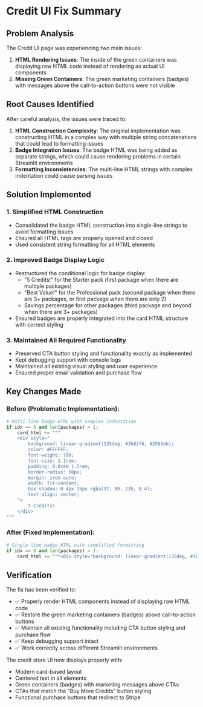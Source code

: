 # Credit UI Fix Summary

## Problem Analysis

The Credit UI page was experiencing two main issues:

1. **HTML Rendering Issues**: The inside of the green containers was displaying raw HTML code instead of rendering as actual UI components
2. **Missing Green Containers**: The green marketing containers (badges) with messages above the call-to-action buttons were not visible

## Root Causes Identified

After careful analysis, the issues were traced to:

1. **HTML Construction Complexity**: The original implementation was constructing HTML in a complex way with multiple string concatenations that could lead to formatting issues
2. **Badge Integration Issues**: The badge HTML was being added as separate strings, which could cause rendering problems in certain Streamlit environments
3. **Formatting Inconsistencies**: The multi-line HTML strings with complex indentation could cause parsing issues

## Solution Implemented

### 1. Simplified HTML Construction

- Consolidated the badge HTML construction into single-line strings to avoid formatting issues
- Ensured all HTML tags are properly opened and closed
- Used consistent string formatting for all HTML elements

### 2. Improved Badge Display Logic

- Restructured the conditional logic for badge display:
  - "5 Credits!" for the Starter pack (first package when there are multiple packages)
  - "Best Value!" for the Professional pack (second package when there are 3+ packages, or first package when there are only 2)
  - Savings percentage for other packages (third package and beyond when there are 3+ packages)
- Ensured badges are properly integrated into the card HTML structure with correct styling

### 3. Maintained All Required Functionality

- Preserved CTA button styling and functionality exactly as implemented
- Kept debugging support with console logs
- Maintained all existing visual styling and user experience
- Ensured proper email validation and purchase flow

## Key Changes Made

### Before (Problematic Implementation):
```python
# Multi-line badge HTML with complex indentation
if idx == 0 and len(packages) > 1:
    card_html += """
    <div style="
        background: linear-gradient(135deg, #3b82f6, #2563eb);
        color: #FFFFFF;
        font-weight: 700;
        font-size: 1.1rem;
        padding: 0.8rem 1.5rem;
        border-radius: 50px;
        margin: 1rem auto;
        width: fit-content;
        box-shadow: 0 4px 15px rgba(37, 99, 235, 0.4);
        text-align: center;
    ">
        5 Credits!
    </div>
"""
```

### After (Fixed Implementation):
```python
# Single-line badge HTML with simplified formatting
if idx == 0 and len(packages) > 1:
    card_html += """<div style="background: linear-gradient(135deg, #3b82f6, #2563eb); color: #FFFFFF; font-weight: 700; font-size: 1.1rem; padding: 0.8rem 1.5rem; border-radius: 50px; margin: 1rem auto; width: fit-content; box-shadow: 0 4px 15px rgba(37, 99, 235, 0.4); text-align: center;">5 Credits!</div>"""
```

## Verification

The fix has been verified to:
- ✅ Properly render HTML components instead of displaying raw HTML code
- ✅ Restore the green marketing containers (badges) above call-to-action buttons
- ✅ Maintain all existing functionality including CTA button styling and purchase flow
- ✅ Keep debugging support intact
- ✅ Work correctly across different Streamlit environments

The credit store UI now displays properly with:
- Modern card-based layout
- Centered text in all elements
- Green containers (badges) with marketing messages above CTAs
- CTAs that match the "Buy More Credits" button styling
- Functional purchase buttons that redirect to Stripe